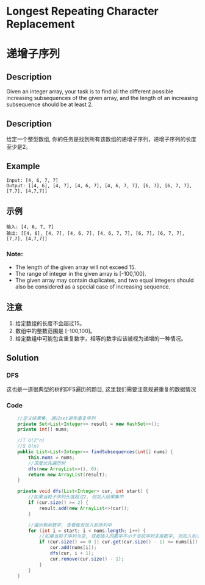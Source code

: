 # Longest Repeating Character Replacement
# 递增子序列


## Description
Given an integer array, your task is to find all the different possible increasing subsequences of the given array, and the length of an increasing subsequence should be at least 2.

## Description
给定一个整型数组, 你的任务是找到所有该数组的递增子序列，递增子序列的长度至少是2。





## Example
    Input: [4, 6, 7, 7]
    Output: [[4, 6], [4, 7], [4, 6, 7], [4, 6, 7, 7], [6, 7], [6, 7, 7], [7,7], [4,7,7]] 

## 示例
    输入: [4, 6, 7, 7]
    输出: [[4, 6], [4, 7], [4, 6, 7], [4, 6, 7, 7], [6, 7], [6, 7, 7], [7,7], [4,7,7]]


### Note:
* The length of the given array will not exceed 15.
* The range of integer in the given array is [-100,100].
* The given array may contain duplicates, and two equal integers should also be considered as a special case of increasing sequence.

## 注意
1. 给定数组的长度不会超过15。
2. 数组中的整数范围是 [-100,100]。
3. 给定数组中可能包含重复数字，相等的数字应该被视为递增的一种情况。


## Solution
### DFS
这也是一道很典型的树的DFS遍历的题目, 这里我们需要注意规避重复的数据情况

### Code

```java
    //定义结果集, 通过set避免重复序列
    private Set<List<Integer>> result = new HashSet<>();
    private int[] nums;

    //T O(2^n)
    //S O(n)
    public List<List<Integer>> findSubsequences(int[] nums) {
        this.nums = nums;
        //深度优先遍历树
        dfs(new ArrayList<>(), 0);
        return new ArrayList(result);
    }

    private void dfs(List<Integer> cur, int start) {
        //如果当前子序列长度超过2, 则加入结果集中
        if (cur.size() >= 2) {
            result.add(new ArrayList<>(cur));
        }

        //遍历剩余数字, 查看能否加入到序列中
        for (int i = start; i < nums.length; i++) {
            //如果当前子序列为空, 或者插入的数字不小于当前序列末尾数字, 则加入到子序列中
            if (cur.size() == 0 || cur.get(cur.size() - 1) <= nums[i]) {
                cur.add(nums[i]);
                dfs(cur, i + 1);
                cur.remove(cur.size() - 1);
            }
        }
    }
```